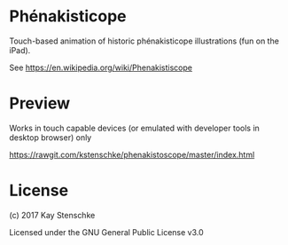 # Phénakisticope

Touch-based animation of historic phénakisticope illustrations (fun on the iPad).

See https://en.wikipedia.org/wiki/Phenakistiscope

# Preview

Works in touch capable devices (or emulated with developer tools in desktop browser) only

https://rawgit.com/kstenschke/phenakistoscope/master/index.html

# License

(c) 2017 Kay Stenschke

Licensed under the GNU General Public License v3.0
